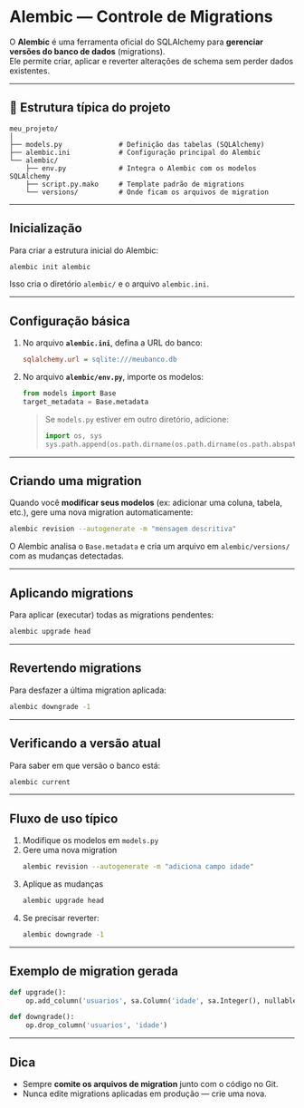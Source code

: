 # Alembic — Controle de Migrations

O **Alembic** é uma ferramenta oficial do SQLAlchemy para **gerenciar versões do banco de dados** (migrations).  
Ele permite criar, aplicar e reverter alterações de schema sem perder dados existentes.

---

## 📁 Estrutura típica do projeto

```
meu_projeto/
│
├── models.py              # Definição das tabelas (SQLAlchemy)
├── alembic.ini            # Configuração principal do Alembic
└── alembic/
    ├── env.py             # Integra o Alembic com os modelos SQLAlchemy
    ├── script.py.mako     # Template padrão de migrations
    └── versions/          # Onde ficam os arquivos de migration
```

---

## Inicialização

Para criar a estrutura inicial do Alembic:

```bash
alembic init alembic
```

Isso cria o diretório `alembic/` e o arquivo `alembic.ini`.

---

## Configuração básica

1. No arquivo **`alembic.ini`**, defina a URL do banco:

   ```ini
   sqlalchemy.url = sqlite:///meubanco.db
   ```

2. No arquivo **`alembic/env.py`**, importe os modelos:

   ```python
   from models import Base
   target_metadata = Base.metadata
   ```

   > Se `models.py` estiver em outro diretório, adicione:
   >
   > ```python
   > import os, sys
   > sys.path.append(os.path.dirname(os.path.dirname(os.path.abspath(__file__))))
   > ```

---

## Criando uma migration

Quando você **modificar seus modelos** (ex: adicionar uma coluna, tabela, etc.), gere uma nova migration automaticamente:

```bash
alembic revision --autogenerate -m "mensagem descritiva"
```

O Alembic analisa o `Base.metadata` e cria um arquivo em `alembic/versions/` com as mudanças detectadas.

---

## Aplicando migrations

Para aplicar (executar) todas as migrations pendentes:

```bash
alembic upgrade head
```

---

## Revertendo migrations

Para desfazer a última migration aplicada:

```bash
alembic downgrade -1
```

---

## Verificando a versão atual

Para saber em que versão o banco está:

```bash
alembic current
```

---

## Fluxo de uso típico

1. Modifique os modelos em `models.py`  
2. Gere uma nova migration  
   ```bash
   alembic revision --autogenerate -m "adiciona campo idade"
   ```
3. Aplique as mudanças  
   ```bash
   alembic upgrade head
   ```
4. Se precisar reverter:  
   ```bash
   alembic downgrade -1
   ```

---

## Exemplo de migration gerada

```python
def upgrade():
    op.add_column('usuarios', sa.Column('idade', sa.Integer(), nullable=True))

def downgrade():
    op.drop_column('usuarios', 'idade')
```

---

## Dica

- Sempre **comite os arquivos de migration** junto com o código no Git.  
- Nunca edite migrations aplicadas em produção — crie uma nova.

